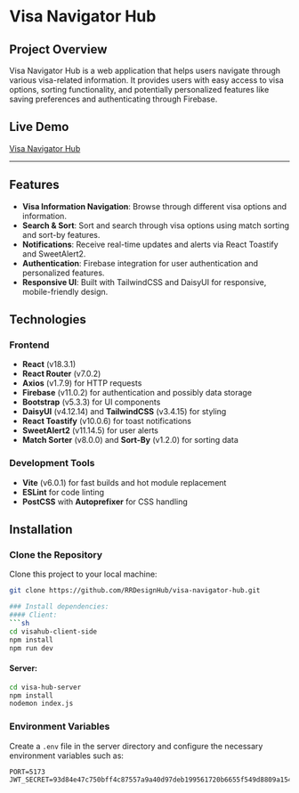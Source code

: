 # Visa Navigator Hub

## Project Overview

Visa Navigator Hub is a web application that helps users navigate through various visa-related information. It provides users with easy access to visa options, sorting functionality, and potentially personalized features like saving preferences and authenticating through Firebase.

## Live Demo
[Visa Navigator Hub](https://visa-hub.surge.sh)

---

## Features

- **Visa Information Navigation**: Browse through different visa options and information.
- **Search & Sort**: Sort and search through visa options using match sorting and sort-by features.
- **Notifications**: Receive real-time updates and alerts via React Toastify and SweetAlert2.
- **Authentication**: Firebase integration for user authentication and personalized features.
- **Responsive UI**: Built with TailwindCSS and DaisyUI for responsive, mobile-friendly design.

## Technologies

### Frontend

- **React** (v18.3.1)
- **React Router** (v7.0.2)
- **Axios** (v1.7.9) for HTTP requests
- **Firebase** (v11.0.2) for authentication and possibly data storage
- **Bootstrap** (v5.3.3) for UI components
- **DaisyUI** (v4.12.14) and **TailwindCSS** (v3.4.15) for styling
- **React Toastify** (v10.0.6) for toast notifications
- **SweetAlert2** (v11.14.5) for user alerts
- **Match Sorter** (v8.0.0) and **Sort-By** (v1.2.0) for sorting data

### Development Tools

- **Vite** (v6.0.1) for fast builds and hot module replacement
- **ESLint** for code linting
- **PostCSS** with **Autoprefixer** for CSS handling

## Installation

### Clone the Repository

Clone this project to your local machine:

```bash
git clone https://github.com/RRDesignHub/visa-navigator-hub.git

### Install dependencies:
#### Client:
```sh
cd visahub-client-side
npm install
npm run dev
```

#### Server:
```sh
cd visa-hub-server
npm install
nodemon index.js
```

### Environment Variables
Create a `.env` file in the server directory and configure the necessary environment variables such as:
```
PORT=5173
JWT_SECRET=93d84e47c750bff4c87557a9a40d97deb199561720b6655f549d8809a15452a2b0f63823760ab93a2d07eb0fff15fc939b626aab0ea435aa1f2730c4316d13e7

```
